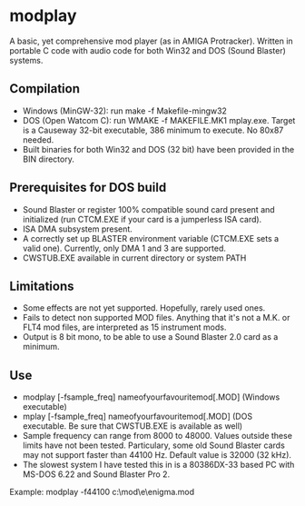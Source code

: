 # modplay
A basic, yet comprehensive mod player (as in AMIGA Protracker). Written in portable C code with audio code for both Win32 and DOS (Sound Blaster) systems.

## Compilation
- Windows (MinGW-32): run make -f Makefile-mingw32
- DOS (Open Watcom C): run WMAKE -f MAKEFILE.MK1 mplay.exe. Target is a Causeway 32-bit executable, 386 minimum to execute. No 80x87 needed.
- Built binaries for both Win32 and DOS (32 bit) have been provided in the BIN directory.

## Prerequisites for DOS build
- Sound Blaster or register 100% compatible sound card present and initialized (run CTCM.EXE if your card is a jumperless ISA card).
- ISA DMA subsystem present.
- A correctly set up BLASTER environment variable (CTCM.EXE sets a valid one). Currently, only DMA 1 and 3 are supported.
- CWSTUB.EXE available in current directory or system PATH

## Limitations
- Some effects are not yet supported. Hopefully, rarely used ones.
- Fails to detect non supported MOD files. Anything that it's not a M.K. or FLT4 mod files, are interpreted as 15 instrument mods.
- Output is 8 bit mono, to be able to use a Sound Blaster 2.0 card as a minimum.

## Use
- modplay [-fsample_freq] nameofyourfavouritemod[.MOD] (Windows executable)
- mplay [-fsample_freq] nameofyourfavouritemod[.MOD] (DOS executable. Be sure that CWSTUB.EXE is available as well)
- Sample frequency can range from 8000 to 48000. Values outside these limits have not been tested. Particulary, some old Sound Blaster cards may not support faster than 44100 Hz. Default value is 32000 (32 kHz).
- The slowest system I have tested this in is a 80386DX-33 based PC with MS-DOS 6.22 and Sound Blaster Pro 2.

Example: modplay -f44100 c:\mod\e\enigma.mod
